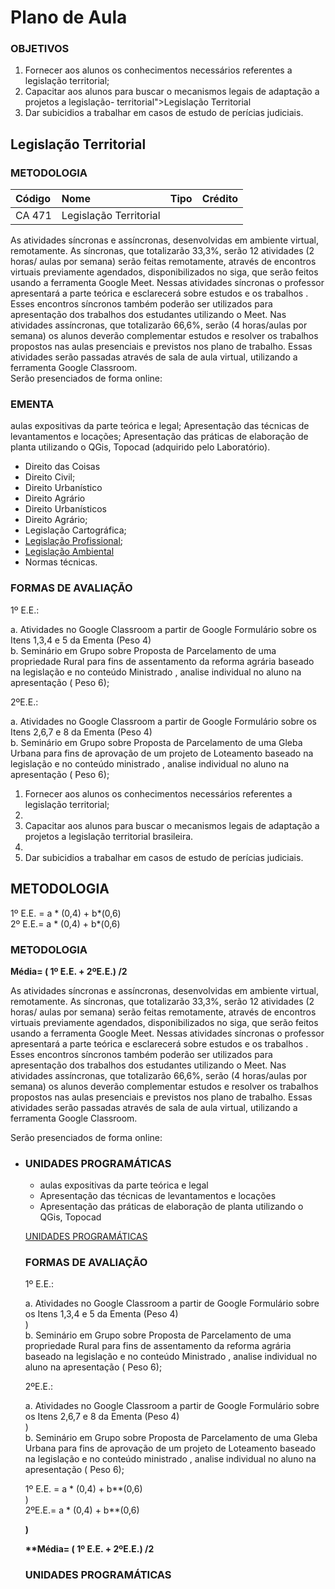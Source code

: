 # Plano de Aula

### OBJETIVOS <a id="user-content-objetivos"></a>

1. Fornecer aos alunos os conhecimentos necessários referentes a legislação territorial;
2. Capacitar aos alunos para buscar o mecanismos legais de adaptação a projetos a legislação- territorial">Legislação Territorial</h1>
3. Dar subicidios a trabalhar em casos de estudo de perícias judiciais.

## Legislação Territorial <a id="legisla&#xE7;&#xE3;o-territorial"></a>

### METODOLOGIA <a id="user-content-metodologia"></a>

| Código | Nome | Tipo | Crédito |
| :--- | :--- | :--- | :--- |
| CA 471 | Legislação Territorial |  |  |

As atividades síncronas e assíncronas, desenvolvidas em ambiente virtual, remotamente. As síncronas, que totalizarão 33,3%, serão 12 atividades \(2 horas/ aulas por semana\) serão feitas remotamente, através de encontros virtuais previamente agendados, disponibilizados no siga, que serão feitos usando a ferramenta Google Meet. Nessas atividades síncronas o professor apresentará a parte teórica e esclarecerá sobre estudos e os trabalhos . Esses encontros síncronos também poderão ser utilizados para apresentação dos trabalhos dos estudantes utilizando o Meet. Nas atividades assíncronas, que totalizarão 66,6%, serão \(4 horas/aulas por semana\) os alunos deverão complementar estudos e resolver os trabalhos propostos nas aulas presenciais e previstos nos plano de trabalho. Essas atividades serão passadas através de sala de aula virtual, utilizando a ferramenta Google Classroom.  
Serão presenciados de forma online:

### EMENTA <a id="ementera"></td>
aulas expositivas da parte teórica e legal;
Apresentação das técnicas de levantamentos e locações;
Apresentação das práticas de elaboração de planta utilizando o QGis, Topocad \(adquirido pelo Laboratório\).
* Direito das Coisas
* Direito Civil;
* Direito Urbanístico
* Direito Agrário
* Direito Urbanísticos
* Direito Agrário;
* Legislação Cartográfica;
* [Legislação Profissional](https://github.com/ErisonBarros/LegislacaoTerritorial/blob/master/Colet%C3%A2nea%20com%20a%20Legisla%C3%A7%C3%A3o%20da%20Cartografia%20Nacional.md);
* [Legislação Ambiental](https://github.com/ErisonBarros/LegislacaoTerritorial/blob/master/Legisla%C3%A7%C3%A3o%20Ambiental.md)
* Normas técnicas.

### FORMAS DE AVALIAÇÃO <a id="user-content-formas-de-avalia&#xE7;&#xE3;o"></a>

1º E.E.:  

a. Atividades no Google Classroom a partir de Google Formulário sobre os Itens 1,3,4 e 5 da Ementa \(Peso 4\)  
b. Seminário em Grupo sobre Proposta de Parcelamento de uma propriedade Rural para fins de assentamento da reforma agrária baseado na legislação e no conteúdo Ministrado , analise individual no aluno na apresentação \( Peso 6\);  

2ºE.E.:  

a. Atividades no Google Classroom a partir de Google Formulário sobre os Itens 2,6,7 e 8 da Ementa \(Peso 4\)  
b. Seminário em Grupo sobre Proposta de Parcelamento de uma Gleba Urbana para fins de aprovação de um projeto de Loteamento baseado na legislação e no conteúdo ministrado , analise individual no aluno na apresentação \( Peso 6\);

1. Fornecer aos alunos os conhecimentos necessários referentes a legislação territorial;</li><li>
2. Capacitar aos alunos para buscar o mecanismos legais de adaptação a projetos a legislação territorial brasileira.</li><li>
3. Dar subicidios a trabalhar em casos de estudo de perícias judiciais.</li></ol>
<h2 id="metodologia">METODOLOGIA</h2><p>

1º E.E. = a \* \(0,4\) + b\*\(0,6\)  
2º E.E.= a \* \(0,4\) + b\*\(0,6\)

### METODOLOGIA <a id="metodologia"></a>

**Média= \( 1º E.E. + 2ºE.E.\) /2**

As atividades síncronas e assíncronas, desenvolvidas em ambiente virtual, remotamente. As síncronas, que totalizarão 33,3%, serão 12 atividades  \(2 horas/ aulas por semana\) serão feitas remotamente, através de encontros virtuais previamente agendados, disponibilizados no siga, que serão feitos usando a ferramenta Google Meet. Nessas atividades síncronas o professor  apresentará a parte teórica e esclarecerá sobre estudos e os trabalhos . Esses encontros síncronos também poderão ser utilizados para apresentação dos trabalhos dos estudantes utilizando o Meet. Nas atividades assíncronas, que totalizarão 66,6%, serão  \(4 horas/aulas por semana\) os alunos deverão complementar estudos e resolver os trabalhos propostos nas aulas  presenciais e previstos nos plano de trabalho. Essas atividades serão passadas através de sala de aula virtual, utilizando a ferramenta Google Classroom.<br>
  
 Serão presenciados de forma online:</p>
<ul>
<li>

### UNIDADES PROGRAMÁTICAS 

* aulas expositivas da parte teórica  e legal
* Apresentação das técnicas de levantamentos e locações
* Apresentação das práticas de elaboração de planta utilizando o QGis, Topocad 

[UNIDADES PROGRAMÁTICAS](http://https//1drv.ms/x/s!AjO4oAHV5BZuioozg3Ez9_Rd86UWbg?e=sxfTQx)

### FORMAS DE AVALIAÇÃO 

1º E.E.:<br>
  
 a.	 Atividades no Google Classroom a partir de Google Formulário sobre os Itens 1,3,4 e 5 da Ementa  \(Peso 4)<br>\)  
 b.	 Seminário em Grupo sobre Proposta de Parcelamento de uma propriedade Rural para fins de assentamento da reforma agrária baseado na legislação e no conteúdo Ministrado , analise individual no aluno na apresentação \( Peso 6\);<br>
  
 2ºE.E.:<br>
  
 a.	 Atividades no Google Classroom a partir de Google Formulário sobre os Itens 2,6,7 e 8 da Ementa  \(Peso 4)<br>\)  
 b.	 Seminário em Grupo sobre Proposta de Parcelamento de uma Gleba Urbana para fins de aprovação de um projeto de Loteamento  baseado na legislação e no conteúdo ministrado , analise individual no aluno na apresentação \( Peso 6\);</p><p>

1º E.E. =  a \* \(0,4\) + b*\*\(0,6)<br>\)  
2ºE.E.=  a \* \(0,4\) + b*\*\(0,6)</p><p><strong>\)

**Média= \( 1º E.E. + 2ºE.E.\) /2</strong></p>

### UNIDADES PROGRAMÁTICAS 

